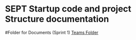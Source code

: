 # SEPT Startup code and  project Structure documentation 

#Folder for Documents (Sprint 1)
[Teams Folder](https://teams.microsoft.com/_#/school/files/LAB-MON-5.30-Ujj-Group6?threadId=19%3A0a17fdf1df3f4478bc1f3ed87cfd819a%40thread.tacv2&ctx=channel&context=Documentation&rootfolder=%252Fsites%252FCOSC229924282020SoftwareEngProcessandTools-LAB-MON-5.30-Ujj-Group6%252FShared%2520Documents%252FLAB-MON-5.30-Ujj-Group6%252FDocumentation)